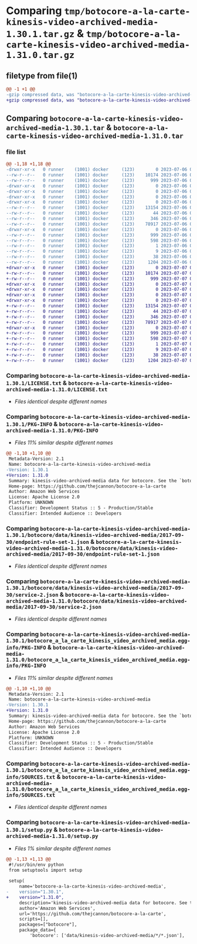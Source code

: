 # Comparing `tmp/botocore-a-la-carte-kinesis-video-archived-media-1.30.1.tar.gz` & `tmp/botocore-a-la-carte-kinesis-video-archived-media-1.31.0.tar.gz`

## filetype from file(1)

```diff
@@ -1 +1 @@
-gzip compressed data, was "botocore-a-la-carte-kinesis-video-archived-media-1.30.1.tar", last modified: Thu Jul  6 01:45:11 2023, max compression
+gzip compressed data, was "botocore-a-la-carte-kinesis-video-archived-media-1.31.0.tar", last modified: Fri Jul  7 01:44:02 2023, max compression
```

## Comparing `botocore-a-la-carte-kinesis-video-archived-media-1.30.1.tar` & `botocore-a-la-carte-kinesis-video-archived-media-1.31.0.tar`

### file list

```diff
@@ -1,18 +1,18 @@
-drwxr-xr-x   0 runner    (1001) docker     (123)        0 2023-07-06 01:45:11.270899 botocore-a-la-carte-kinesis-video-archived-media-1.30.1/
--rw-r--r--   0 runner    (1001) docker     (123)    10174 2023-07-06 01:45:11.000000 botocore-a-la-carte-kinesis-video-archived-media-1.30.1/LICENSE.txt
--rw-r--r--   0 runner    (1001) docker     (123)      999 2023-07-06 01:45:11.270899 botocore-a-la-carte-kinesis-video-archived-media-1.30.1/PKG-INFO
-drwxr-xr-x   0 runner    (1001) docker     (123)        0 2023-07-06 01:45:11.266899 botocore-a-la-carte-kinesis-video-archived-media-1.30.1/botocore/
-drwxr-xr-x   0 runner    (1001) docker     (123)        0 2023-07-06 01:45:11.266899 botocore-a-la-carte-kinesis-video-archived-media-1.30.1/botocore/data/
-drwxr-xr-x   0 runner    (1001) docker     (123)        0 2023-07-06 01:45:11.266899 botocore-a-la-carte-kinesis-video-archived-media-1.30.1/botocore/data/kinesis-video-archived-media/
-drwxr-xr-x   0 runner    (1001) docker     (123)        0 2023-07-06 01:45:11.266899 botocore-a-la-carte-kinesis-video-archived-media-1.30.1/botocore/data/kinesis-video-archived-media/2017-09-30/
--rw-r--r--   0 runner    (1001) docker     (123)    13154 2023-07-06 01:44:40.000000 botocore-a-la-carte-kinesis-video-archived-media-1.30.1/botocore/data/kinesis-video-archived-media/2017-09-30/endpoint-rule-set-1.json
--rw-r--r--   0 runner    (1001) docker     (123)       44 2023-07-06 01:44:40.000000 botocore-a-la-carte-kinesis-video-archived-media-1.30.1/botocore/data/kinesis-video-archived-media/2017-09-30/examples-1.json
--rw-r--r--   0 runner    (1001) docker     (123)      346 2023-07-06 01:44:40.000000 botocore-a-la-carte-kinesis-video-archived-media-1.30.1/botocore/data/kinesis-video-archived-media/2017-09-30/paginators-1.json
--rw-r--r--   0 runner    (1001) docker     (123)    78917 2023-07-06 01:44:40.000000 botocore-a-la-carte-kinesis-video-archived-media-1.30.1/botocore/data/kinesis-video-archived-media/2017-09-30/service-2.json
-drwxr-xr-x   0 runner    (1001) docker     (123)        0 2023-07-06 01:45:11.270899 botocore-a-la-carte-kinesis-video-archived-media-1.30.1/botocore_a_la_carte_kinesis_video_archived_media.egg-info/
--rw-r--r--   0 runner    (1001) docker     (123)      999 2023-07-06 01:45:11.000000 botocore-a-la-carte-kinesis-video-archived-media-1.30.1/botocore_a_la_carte_kinesis_video_archived_media.egg-info/PKG-INFO
--rw-r--r--   0 runner    (1001) docker     (123)      598 2023-07-06 01:45:11.000000 botocore-a-la-carte-kinesis-video-archived-media-1.30.1/botocore_a_la_carte_kinesis_video_archived_media.egg-info/SOURCES.txt
--rw-r--r--   0 runner    (1001) docker     (123)        1 2023-07-06 01:45:11.000000 botocore-a-la-carte-kinesis-video-archived-media-1.30.1/botocore_a_la_carte_kinesis_video_archived_media.egg-info/dependency_links.txt
--rw-r--r--   0 runner    (1001) docker     (123)        9 2023-07-06 01:45:11.000000 botocore-a-la-carte-kinesis-video-archived-media-1.30.1/botocore_a_la_carte_kinesis_video_archived_media.egg-info/top_level.txt
--rw-r--r--   0 runner    (1001) docker     (123)       38 2023-07-06 01:45:11.270899 botocore-a-la-carte-kinesis-video-archived-media-1.30.1/setup.cfg
--rw-r--r--   0 runner    (1001) docker     (123)     1204 2023-07-06 01:45:11.000000 botocore-a-la-carte-kinesis-video-archived-media-1.30.1/setup.py
+drwxr-xr-x   0 runner    (1001) docker     (123)        0 2023-07-07 01:44:02.423421 botocore-a-la-carte-kinesis-video-archived-media-1.31.0/
+-rw-r--r--   0 runner    (1001) docker     (123)    10174 2023-07-07 01:44:02.000000 botocore-a-la-carte-kinesis-video-archived-media-1.31.0/LICENSE.txt
+-rw-r--r--   0 runner    (1001) docker     (123)      999 2023-07-07 01:44:02.423421 botocore-a-la-carte-kinesis-video-archived-media-1.31.0/PKG-INFO
+drwxr-xr-x   0 runner    (1001) docker     (123)        0 2023-07-07 01:44:02.423421 botocore-a-la-carte-kinesis-video-archived-media-1.31.0/botocore/
+drwxr-xr-x   0 runner    (1001) docker     (123)        0 2023-07-07 01:44:02.423421 botocore-a-la-carte-kinesis-video-archived-media-1.31.0/botocore/data/
+drwxr-xr-x   0 runner    (1001) docker     (123)        0 2023-07-07 01:44:02.423421 botocore-a-la-carte-kinesis-video-archived-media-1.31.0/botocore/data/kinesis-video-archived-media/
+drwxr-xr-x   0 runner    (1001) docker     (123)        0 2023-07-07 01:44:02.423421 botocore-a-la-carte-kinesis-video-archived-media-1.31.0/botocore/data/kinesis-video-archived-media/2017-09-30/
+-rw-r--r--   0 runner    (1001) docker     (123)    13154 2023-07-07 01:43:28.000000 botocore-a-la-carte-kinesis-video-archived-media-1.31.0/botocore/data/kinesis-video-archived-media/2017-09-30/endpoint-rule-set-1.json
+-rw-r--r--   0 runner    (1001) docker     (123)       44 2023-07-07 01:43:28.000000 botocore-a-la-carte-kinesis-video-archived-media-1.31.0/botocore/data/kinesis-video-archived-media/2017-09-30/examples-1.json
+-rw-r--r--   0 runner    (1001) docker     (123)      346 2023-07-07 01:43:28.000000 botocore-a-la-carte-kinesis-video-archived-media-1.31.0/botocore/data/kinesis-video-archived-media/2017-09-30/paginators-1.json
+-rw-r--r--   0 runner    (1001) docker     (123)    78917 2023-07-07 01:43:28.000000 botocore-a-la-carte-kinesis-video-archived-media-1.31.0/botocore/data/kinesis-video-archived-media/2017-09-30/service-2.json
+drwxr-xr-x   0 runner    (1001) docker     (123)        0 2023-07-07 01:44:02.423421 botocore-a-la-carte-kinesis-video-archived-media-1.31.0/botocore_a_la_carte_kinesis_video_archived_media.egg-info/
+-rw-r--r--   0 runner    (1001) docker     (123)      999 2023-07-07 01:44:02.000000 botocore-a-la-carte-kinesis-video-archived-media-1.31.0/botocore_a_la_carte_kinesis_video_archived_media.egg-info/PKG-INFO
+-rw-r--r--   0 runner    (1001) docker     (123)      598 2023-07-07 01:44:02.000000 botocore-a-la-carte-kinesis-video-archived-media-1.31.0/botocore_a_la_carte_kinesis_video_archived_media.egg-info/SOURCES.txt
+-rw-r--r--   0 runner    (1001) docker     (123)        1 2023-07-07 01:44:02.000000 botocore-a-la-carte-kinesis-video-archived-media-1.31.0/botocore_a_la_carte_kinesis_video_archived_media.egg-info/dependency_links.txt
+-rw-r--r--   0 runner    (1001) docker     (123)        9 2023-07-07 01:44:02.000000 botocore-a-la-carte-kinesis-video-archived-media-1.31.0/botocore_a_la_carte_kinesis_video_archived_media.egg-info/top_level.txt
+-rw-r--r--   0 runner    (1001) docker     (123)       38 2023-07-07 01:44:02.423421 botocore-a-la-carte-kinesis-video-archived-media-1.31.0/setup.cfg
+-rw-r--r--   0 runner    (1001) docker     (123)     1204 2023-07-07 01:44:02.000000 botocore-a-la-carte-kinesis-video-archived-media-1.31.0/setup.py
```

### Comparing `botocore-a-la-carte-kinesis-video-archived-media-1.30.1/LICENSE.txt` & `botocore-a-la-carte-kinesis-video-archived-media-1.31.0/LICENSE.txt`

 * *Files identical despite different names*

### Comparing `botocore-a-la-carte-kinesis-video-archived-media-1.30.1/PKG-INFO` & `botocore-a-la-carte-kinesis-video-archived-media-1.31.0/PKG-INFO`

 * *Files 11% similar despite different names*

```diff
@@ -1,10 +1,10 @@
 Metadata-Version: 2.1
 Name: botocore-a-la-carte-kinesis-video-archived-media
-Version: 1.30.1
+Version: 1.31.0
 Summary: kinesis-video-archived-media data for botocore. See the `botocore-a-la-carte` package for more info.
 Home-page: https://github.com/thejcannon/botocore-a-la-carte
 Author: Amazon Web Services
 License: Apache License 2.0
 Platform: UNKNOWN
 Classifier: Development Status :: 5 - Production/Stable
 Classifier: Intended Audience :: Developers
```

### Comparing `botocore-a-la-carte-kinesis-video-archived-media-1.30.1/botocore/data/kinesis-video-archived-media/2017-09-30/endpoint-rule-set-1.json` & `botocore-a-la-carte-kinesis-video-archived-media-1.31.0/botocore/data/kinesis-video-archived-media/2017-09-30/endpoint-rule-set-1.json`

 * *Files identical despite different names*

### Comparing `botocore-a-la-carte-kinesis-video-archived-media-1.30.1/botocore/data/kinesis-video-archived-media/2017-09-30/service-2.json` & `botocore-a-la-carte-kinesis-video-archived-media-1.31.0/botocore/data/kinesis-video-archived-media/2017-09-30/service-2.json`

 * *Files identical despite different names*

### Comparing `botocore-a-la-carte-kinesis-video-archived-media-1.30.1/botocore_a_la_carte_kinesis_video_archived_media.egg-info/PKG-INFO` & `botocore-a-la-carte-kinesis-video-archived-media-1.31.0/botocore_a_la_carte_kinesis_video_archived_media.egg-info/PKG-INFO`

 * *Files 11% similar despite different names*

```diff
@@ -1,10 +1,10 @@
 Metadata-Version: 2.1
 Name: botocore-a-la-carte-kinesis-video-archived-media
-Version: 1.30.1
+Version: 1.31.0
 Summary: kinesis-video-archived-media data for botocore. See the `botocore-a-la-carte` package for more info.
 Home-page: https://github.com/thejcannon/botocore-a-la-carte
 Author: Amazon Web Services
 License: Apache License 2.0
 Platform: UNKNOWN
 Classifier: Development Status :: 5 - Production/Stable
 Classifier: Intended Audience :: Developers
```

### Comparing `botocore-a-la-carte-kinesis-video-archived-media-1.30.1/botocore_a_la_carte_kinesis_video_archived_media.egg-info/SOURCES.txt` & `botocore-a-la-carte-kinesis-video-archived-media-1.31.0/botocore_a_la_carte_kinesis_video_archived_media.egg-info/SOURCES.txt`

 * *Files identical despite different names*

### Comparing `botocore-a-la-carte-kinesis-video-archived-media-1.30.1/setup.py` & `botocore-a-la-carte-kinesis-video-archived-media-1.31.0/setup.py`

 * *Files 1% similar despite different names*

```diff
@@ -1,13 +1,13 @@
 #!/usr/bin/env python
 from setuptools import setup
 
 setup(
     name='botocore-a-la-carte-kinesis-video-archived-media',
-    version="1.30.1",
+    version="1.31.0",
     description='kinesis-video-archived-media data for botocore. See the `botocore-a-la-carte` package for more info.',
     author='Amazon Web Services',
     url='https://github.com/thejcannon/botocore-a-la-carte',
     scripts=[],
     packages=["botocore"],
     package_data={
         'botocore': ['data/kinesis-video-archived-media/*/*.json'],
```

